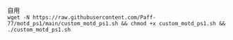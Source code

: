 自用  
`wget -N https://raw.githubusercontent.com/Paff-77/motd_ps1/main/custom_motd_ps1.sh && chmod +x custom_motd_ps1.sh && ./custom_motd_ps1.sh`
